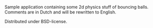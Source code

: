 Sample application containing some 2d physics stuff of bouncing balls.
Comments are in Dutch and will be rewritten to English.

Distributed under BSD-license.